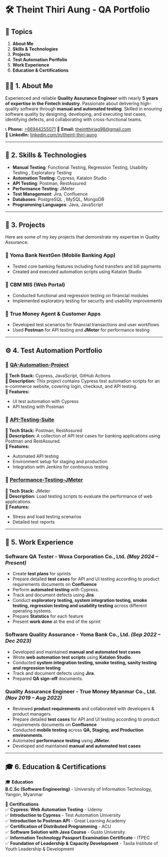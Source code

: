 # 🛠️ Theint Thiri Aung - QA Portfolio

## 📌 Topics
1. **About Me**
2. **Skills & Technologies**
3. **Projects**
4. **Test Automation Portfolio**
5. **Work Experience**
6. **Education & Certifications**

## 👩‍💻 1. About Me  
Experienced and reliable **Quality Assurance Engineer** with nearly **5 years of expertise in the Fintech industry**. Passionate about delivering high-quality software through **manual and automated testing**. Skilled in ensuring software quality by designing, developing, and executing test cases, identifying defects, and collaborating with cross-functional teams.

📞 **Phone:** [+66944255071](tel:+66944255071)
📧 **Email:** [theintthiriag98@gmail.com](mailto:theintthiriag98@gmail.com)  
🔗 **LinkedIn:** [linkedin.com/in/theint-thiri-aung](https://www.linkedin.com/in/theint-thiri-aung-treasure-a54578192/)  

---

## 📌 2. Skills & Technologies
- **Manual Testing**: Functional Testing, Regression Testing, Usability Testing  , Exploratory Testing
- **Automation Testing**: Cypress, Katalon Studio  
- **API Testing**: Postman, RestAssured  
- **Performance Testing**: JMeter  
- **Test Management**: Jira, Confluence  
- **Databases**: PostgreSQL , MySQL, MongoDB
- **Programming Languages**: Java, JavaScript  

---

## 📂 3. Projects
Here are some of my key projects that demonstrate my expertise in Quality Assurance:
### 🔹 **Yoma Bank NextGen (Mobile Banking App)**
- Tested core banking features including fund transfers and bill payments  
- Created and executed automation scripts using Katalon Studio  

### 🔹 **CBM MIS (Web Portal)**
- Conducted functional and regression testing on financial modules  
- Implemented exploratory testing for security and usability improvements  

### 🔹 **True Money Agent & Customer Apps**
- Developed test scenarios for financial transactions and user workflows  
- Used **Postman** for API testing and **JMeter** for performance testing  

---

## ⚙️ 4. Test Automation Portfolio  
### 🔹 [QA-Automation-Project](https://github.com/Theint3ag/qa-automation-project)
**🔹 Tech Stack:** Cypress, JavaScript, GitHub Actions  
**📌 Description:** This project contains Cypress test automation scripts for an e-commerce website, covering login, checkout, and API testing.  
**🚀 Features:**  
- UI test automation with Cypress  
- API testing with Postman  

### 🔹 [API-Testing-Suite](https://github.com/Theint3ag/api-testing-suite)
**🔹 Tech Stack:** Postman, RestAssured  
**📌 Description:** A collection of API test cases for banking applications using Postman and RestAssured.  
**🚀 Features:**  
- Automated API testing  
- Environment setup for staging and production  
- Integration with Jenkins for continuous testing  

### 🔹 [Performance-Testing-JMeter](https://github.com/Theint3ag/performance-testing-jmeter)
**🔹 Tech Stack:** JMeter  
**📌 Description:** Load testing scripts to evaluate the performance of web applications.  
**🚀 Features:**  
- Stress and load testing scenarios  
- Detailed test reports  

---

## 📜 5. Work Experience
### **Software QA Tester** - Woxa Corporation Co., Ltd. *(May 2024 – Present)*
- Create **test plans** for sprints  
- Prepare detailed **test cases** for API and UI testing according to product requirements documents on **Confluence**
- Perform **automated testing** with Cypress.  
- Track and document defects using **Jira**.  
- Conduct **exploratory testing, system integration testing, smoke testing, regression testing and usability testing** across different operating systems.
- Prepare **Statstics** for each feature
- Present **work done** at the end of the sprint

### **Software Quality Assurance** - Yoma Bank Co., Ltd. *(Sep 2022 – Dec 2023)*
- Developed and maintained **manual and automated test cases**  
- Wrote **web automation test scripts** using **Katalon Studio**.  
- Conducted **system integration testing, smoke testing, sanity testing and regression testing**
- Track and document defects using **Jira**.  
- Prepared **QA sign-off** documents.  

### **Quality Assurance Engineer** - True Money Myanmar Co., Ltd. *(Nov 2019 – Aug 2022)*
- Reviewed **product requirements** and collaborated with developers & product managers.
- Prepare detailed **test cases** for API and UI testing according to product requirements documents on **Confluence**
- Conducted **mobile testing** across **QA, Staging, and Production environments**.  
- Automated **performance testing** using **JMeter**.
- Developed and maintained **manual and automated test cases**  


---


## 🎓 6. Education & Certifications

🎓 **Education** <br>
**B.C.Sc (Software Engineering)** - University of Information Technology, Yangon, Myanmar  

📜 **Certifications**  
✅ **Cypress: Web Automation Testing** - Udemy  <br>
✅ **Introduction to Cypress** - Test Automation University  <br>
✅ **Introduction to Postman API**  - Great Learning Academy <br>
✅ **Certification of Distributed Programming** - ACU <br>
✅ **Software Solution with Java Course** - Gusto University <br>
✅ **Information Technology Passport Examination Certificate** - ITPEC <br>
✅ **Foundation of Leadership & Capacity Development** - Taxila Institute of Youth Leadership & Development <br>







